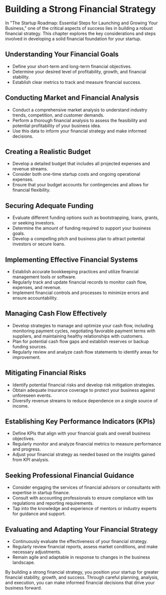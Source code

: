 Building a Strong Financial Strategy
===============================================

In "The Startup Roadmap: Essential Steps for Launching and Growing Your Business," one of the critical aspects of success lies in building a robust financial strategy. This chapter explores the key considerations and steps involved in developing a solid financial foundation for your startup.

Understanding Your Financial Goals
----------------------------------

* Define your short-term and long-term financial objectives.
* Determine your desired level of profitability, growth, and financial stability.
* Establish clear metrics to track and measure financial success.

Conducting Market and Financial Analysis
----------------------------------------

* Conduct a comprehensive market analysis to understand industry trends, competition, and customer demands.
* Perform a thorough financial analysis to assess the feasibility and potential profitability of your business idea.
* Use this data to inform your financial strategy and make informed decisions.

Creating a Realistic Budget
---------------------------

* Develop a detailed budget that includes all projected expenses and revenue streams.
* Consider both one-time startup costs and ongoing operational expenses.
* Ensure that your budget accounts for contingencies and allows for financial flexibility.

Securing Adequate Funding
-------------------------

* Evaluate different funding options such as bootstrapping, loans, grants, or seeking investors.
* Determine the amount of funding required to support your business goals.
* Develop a compelling pitch and business plan to attract potential investors or secure loans.

Implementing Effective Financial Systems
----------------------------------------

* Establish accurate bookkeeping practices and utilize financial management tools or software.
* Regularly track and update financial records to monitor cash flow, expenses, and revenue.
* Implement financial controls and processes to minimize errors and ensure accountability.

Managing Cash Flow Effectively
------------------------------

* Develop strategies to manage and optimize your cash flow, including monitoring payment cycles, negotiating favorable payment terms with suppliers, and maintaining healthy relationships with customers.
* Plan for potential cash flow gaps and establish reserves or backup funding sources.
* Regularly review and analyze cash flow statements to identify areas for improvement.

Mitigating Financial Risks
--------------------------

* Identify potential financial risks and develop risk mitigation strategies.
* Obtain adequate insurance coverage to protect your business against unforeseen events.
* Diversify revenue streams to reduce dependence on a single source of income.

Establishing Key Performance Indicators (KPIs)
----------------------------------------------

* Define KPIs that align with your financial goals and overall business objectives.
* Regularly monitor and analyze financial metrics to measure performance and progress.
* Adjust your financial strategy as needed based on the insights gained from KPI analysis.

Seeking Professional Financial Guidance
---------------------------------------

* Consider engaging the services of financial advisors or consultants with expertise in startup finance.
* Consult with accounting professionals to ensure compliance with tax regulations and reporting requirements.
* Tap into the knowledge and experience of mentors or industry experts for guidance and support.

Evaluating and Adapting Your Financial Strategy
-----------------------------------------------

* Continuously evaluate the effectiveness of your financial strategy.
* Regularly review financial reports, assess market conditions, and make necessary adjustments.
* Remain agile and adaptable in response to changes in the business landscape.

By building a strong financial strategy, you position your startup for greater financial stability, growth, and success. Through careful planning, analysis, and execution, you can make informed financial decisions that drive your business forward.
